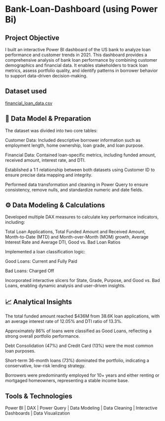 # Bank-Loan-Dashboard (using Power Bi)
## Project Objective
I built an interactive Power BI dashboard of the US bank to analyze loan performance and customer trends in 2021. This dashboard provides a comprehensive analysis of bank loan performance by combining customer demographics and financial data. It enables stakeholders to track loan metrics, assess portfolio quality, and identify patterns in borrower behavior to support data-driven decision-making.

## Dataset used
[financial_loan_data.csv](https://github.com/Nourhan-Hany1/Bank-Loan-Dashboard/blob/main/financial_loan_data.csv)

## 🧱 Data Model & Preparation
The dataset was divided into two core tables:

Customer Data: Included descriptive borrower information such as employment length, home ownership, loan grade, and loan purpose.

Financial Data: Contained loan-specific metrics, including funded amount, received amount, interest rate, and DTI.

Established a 1:1 relationship between both datasets using Customer ID to ensure precise data mapping and integrity.

Performed data transformation and cleaning in Power Query to ensure consistency, remove nulls, and standardize numeric and date fields.

## ⚙️ Data Modeling & Calculations
Developed multiple DAX measures to calculate key performance indicators, including:

Total Loan Applications, Total Funded Amount and Received Amount, Month-to-Date (MTD) and Month-over-Month (MOM) growth, Average Interest Rate and Average DTI, Good vs. Bad Loan Ratios

Implemented a loan classification logic:

Good Loans: Current and Fully Paid

Bad Loans: Charged Off

Incorporated interactive slicers for State, Grade, Purpose, and Good vs. Bad Loans, enabling dynamic analysis and user-driven insights.

## 📈 Analytical Insights
The total funded amount reached $436M from 38.6K loan applications, with an average interest rate of 12.05% and DTI ratio of 13.3%.

Approximately 86% of loans were classified as Good Loans, reflecting a strong overall portfolio performance.

Debt Consolidation (47%) and Credit Card (13%) were the most common loan purposes.

Short-term 36-month loans (73%) dominated the portfolio, indicating a conservative, low-risk lending strategy.

Borrowers were predominantly employed for 10+ years and either renting or mortgaged homeowners, representing a stable income base.

## Tools & Technologies
Power BI | DAX | Power Query | Data Modeling | Data Cleaning | Interactive Dashboards | Data Visualization
